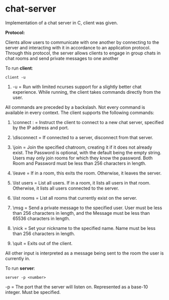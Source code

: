 # chat-server
Implementation of a chat server in C, client was given.

**Protocol:**

Clients allow users to communicate with one another by connecting to the server and interacting with it in accordance to
an application protocol. Through this protocol, the server allows clients to engage in group chats
in chat rooms and send private messages to one another


To run **client**:

``client -u``

1. -u = Run with limited ncurses support for a slightly better chat experience.
While running, the client takes commands directly from the user. 

All commands are preceded by a backslash. Not every command is available in every context. The client supports the following
commands:

1. \connect <IP Address>:<Port> = Instruct the client to connect to a new chat server,
specified by the IP address and port.
  
2. \disconnect = If connected to a server, disconnect from that server.

3. \join <Room> <Password> = Join the specified chatroom, creating it if it does not
already exist. The Password is optional, with the default being the empty string. Users may
only join rooms for which they know the password. Both Room and Password must be less
than 256 characters in length.
  
4. \leave = If in a room, this exits the room. Otherwise, it leaves the server.

5. \list users = List all users. If in a room, it lists all users in that room. Otherwise, it lists
all users connected to the server.

6. \list rooms = List all rooms that currently exist on the server.

7. \msg <User> <Message> = Send a private message to the specified user. User must be
less than 256 characters in length, and the Message must be less than 65536 characters in
length.

8. \nick <Name> = Set your nickname to the specified name. Name must be less than 256
characters in length.
  
9. \quit = Exits out of the client.

All other input is interpreted as a message being sent to the room the user is currently in.

To run **server**:

``server -p <number>``

-p <Number> = The port that the server will listen on. Represented as a base-10 integer.
Must be specified.

